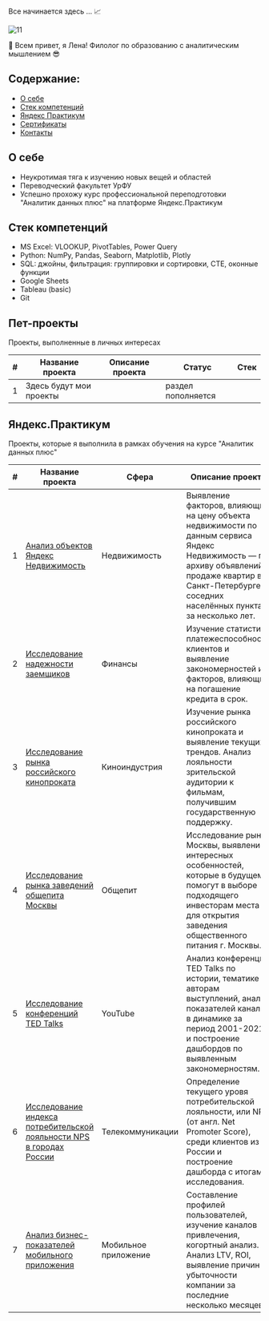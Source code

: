 Все начинается здесь ... 📈

![11](https://github.com/user-attachments/assets/42dd9634-bc36-4ea7-a8be-1057fda8c7d2)

👋 Всем привет, я Лена! Филолог по образованию с аналитическим мышлением 😎

## Содержание:
- [О себе](#о-себе)
- [Стек компетенций](#стек-компетенций)
- [Яндекс Практикум](#яндекс-практикум)
- [Сертификаты](#сертификаты)
- [Контакты](#контакты)

## О себе
+ Неукротимая тяга к изучению новых вещей и областей
+ Переводческий факультет УрФУ
+ Успешно прохожу курс профессиональной переподготовки "Аналитик данных плюс" на платформе Яндекс.Практикум

## Стек компетенций
+ MS Excel: VLOOKUP, PivotTables, Power Query
+ Python: NumPy, Pandas, Seaborn, Matplotlib, Plotly
+ SQL: джойны, фильтрация: группировки и сортировки, CTE, оконные функции
+ Google Sheets
+ Tableau (basic)
+ Git

## Пет-проекты
Проекты, выполненные в личных интересах

|#|Название проекта|Описание проекта|Статус|Стек|
|-|----------|----------|----------|----------|
| 1 | Здесь будут мои проекты | | раздел пополняется |  |


## Яндекс.Практикум
Проекты, которые я выполнила в рамках обучения на курсе "Аналитик данных плюс"

|#|Название проекта|Сфера|Описание проекта|Стек|
|-----|-----|-----|-----|-----|
|1|[Анализ объектов Яндекс Недвижимость](https://github.com/ElenaTolstova/Yandex_real_estate_EDA)| Недвижимость | Выявление факторов, влияющих на цену объекта недвижимости по данным сервиса Яндекс Недвижимость — по архиву объявлений о продаже квартир в Санкт-Петербурге и соседних населённых пунктах за несколько лет. | `pandas` `numpy` `matplotlib` |
|2|[Исследование надежности заемщиков](https://github.com/ElenaTolstova/Yandex-debtors_PRE-analysis)| Финансы | Изучение статистики платежеспособности клиентов и выявление закономерностей и факторов, влияющих на погашение кредита в срок. | `pandas` |
|3|[Исследование рынка российского кинопроката](https://github.com/ElenaTolstova/Yandex_movies_EDA)| Киноиндустрия | Изучение рынка российского кинопроката и выявление текущих трендов. Анализ лояльности зрительской аудитории к фильмам, получившим государственную поддержку. | `pandas` `numpy` `seaborn` `matplotib`|
|4|[Исследование рынка заведений общепита Москвы](https://github.com/ElenaTolstova/Yandex_moscow_caffees_EDA-vis)| Общепит | Исследование рынка Москвы, выявление интересных особенностей, которые в будущем помогут в выборе подходящего инвесторам места для открытия заведения общественного питания г. Москвы. |`pandas` `numpy` `seaborn` `folium` `matplotib` `plotly`|
|5|[Исследование конференций TED Talks](https://github.com/ElenaTolstova/Yandex_tableau_dashboards)| YouTube | Анализ конференций TED Talks по истории, тематике и авторам выступлений, анализ показателей канала в динамике за период 2001-2021 и построение дашбордов по выявленным закономерностям. |`tableau`|
|6|[Исследование индекса потребительской лояльности NPS в городах России](https://github.com/ElenaTolstova/Yandex_tableau_NPS)| Телекоммуникации | Определение текущего уровя потребительской лояльности, или NPS (от англ. Net Promoter Score), среди клиентов из России и построение дашборда с итогами исследования. | `tableau` `sql` |
|7|[Анализ бизнес-показателей мобильного приложения](https://github.com/ElenaTolstova/Yandex_business_analysis_python)| Мобильное приложение | Составление профилей пользователей, изучение каналов привлечения, когортный анализ. Анализ LTV, ROI, выявление причин убыточности компании за последние несколько месяцев. | `pandas` `numpy` `seaborn` `matplotib`|

